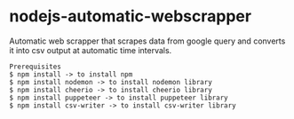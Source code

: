 # nodejs-automatic-webscrapper
Automatic web scrapper that scrapes data from google query and converts it into csv output at automatic time intervals.
``` shell
Prerequisites
$ npm install -> to install npm
$ npm install nodemon -> to install nodemon library 
$ npm install cheerio -> to install cheerio library
$ npm install puppeteer -> to install puppeteer library
$ npm install csv-writer -> to install csv-writer library
```
